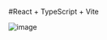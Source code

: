 #React + TypeScript + Vite

![image](https://github.com/JesseIngles/login-page/assets/137011652/8b679bcc-e7b4-4b1c-95c3-51985ae0a525)

